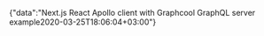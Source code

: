 {"data":"Next.js React Apollo client with Graphcool GraphQL server example2020-03-25T18:06:04+03:00"}
